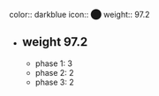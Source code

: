 color:: darkblue
icon:: ⬤
weight:: 97.2
- ## weight 97.2
  - phase 1: 3
  - phase 2: 2
  - phase 3: 2


